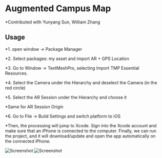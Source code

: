 # Augmented Campus Map
*Contributed with Yunyang Sun, William Zhang


## Usage


*1.  open window -> Package Manager 

 

*2. Select packages: my asset and import AR + GPS Location 

 

*3. Go to Window -> TextMeshPro, selecting Import TMP Essential Resources. 

 

*4. Select the Camera under the Hierarchy and deselect the Camera (in the red circle) 

 

*5. Select the AR Session under the Hierarchy and choose it 

*Same for AR Session Origin 

 

*6. Go to File -> Build Settings and switch platform to iOS 

 

*Then, the processing will jump to Xcode. Sign into the Xcode account and make sure that an iPhone is connected to the computer. Finally, we can run the project, and it will download/update and open the app automatically on the connected iPhone. 

![Screenshot](./effect.PNG)
![Screenshot](./direction.PNG)
